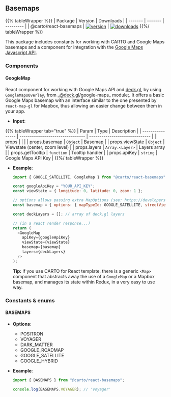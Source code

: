 ## Basemaps

{{% tableWrapper %}}
| Package | Version | Downloads |
| ------- | ------- | --------- |
| @carto/react-basemaps  | <a href="https://npmjs.org/package/@carto/react-basemaps">  <img src="https://img.shields.io/npm/v/@carto/react-basemaps.svg?style=flat-square" alt="version" style="margin-bottom: 0px; vertical-align: middle;" /></a> | <a href="https://npmjs.org/package/@carto/react-basemaps">  <img src="https://img.shields.io/npm/dt/@carto/react-basemaps.svg?style=flat-square" alt="downloads" style="margin-bottom: 0px; vertical-align: middle;" /></a>
{{%/ tableWrapper %}}

This package includes constants for working with CARTO and Google Maps basemaps and a component for integration with the [Google Maps Javascript API](https://developers.google.com/maps/documentation/javascript/overview).

### Components

#### GoogleMap

React component for working with Google Maps API and [deck.gl](https://deck.gl), by using `GoogleMapsOverlay`, from _@deck.gl/google-maps\_ module;. It offers a basic Google Maps basemap with an interface similar to the one presented by `react-map-gl` for Mapbox, thus allowing an easier change between them in your app.

- **Input**:

{{% tableWrapper tab="true" %}}
| Param            | Type                             | Description                    |
| ---------------- | -------------------------------- | ------------------------------ |
| props            |                                  |                                |
| props.basemap    | <code>Object</code>              | Basemap                        |
| props.viewState  | <code>Object</code>              | Viewstate (center, zoom level) |
| props.layers     | <code>Array.&lt;Layer&gt;</code> | Layers array                   |
| props.getTooltip | <code>function</code>            | Tooltip handler                |
| props.apiKey     | <code>string</code>              | Google Maps API Key            |
{{%/ tableWrapper %}}

- **Example**:

  ```js
  import { GOOGLE_SATELLITE, GoogleMap } from "@carto/react-basemaps";

  const googleApiKey = "YOUR_API_KEY";
  const viewState = { longitude: 0, latitude: 0, zoom: 1 };

  // options allows passing extra MapOptions (see: https://developers.google.com/maps/documentation/javascript/reference/map#MapOptions)
  const basemap = { options: { mapTypeId: GOOGLE_SATELLITE, streetViewControl: true } };

  const deckLayers = []; // array of deck.gl layers

  // (in a react render response...)
  return (
    <GoogleMap 
      apiKey={googleApiKey}
      viewState={viewState}
      basemap={basemap}
      layers={deckLayers}
    />
  );
  ```

  **Tip:** if you use CARTO for React template, there is a generic `<Map>` component that abstracts away the use of a `GoogleMap` or a Mapbox basemap, and manages its state within Redux, in a very easy to use way.

### Constants & enums

#### BASEMAPS

- **Options**:

  - POSITRON
  - VOYAGER
  - DARK_MATTER
  - GOOGLE_ROADMAP
  - GOOGLE_SATELLITE
  - GOOGLE_HYBRID

- **Example**:

  ```js
  import { BASEMAPS } from "@carto/react-basemaps";

  console.log(BASEMAPS.VOYAGER); // 'voyager'
  ```
